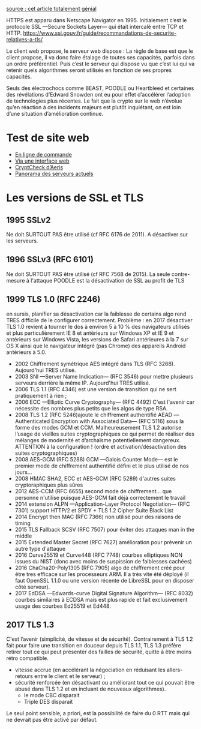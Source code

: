 [source : cet article totalement génial](https://openweb.eu.org/articles/https-de-ssl-a-tls-1-3) 

HTTPS est apparu dans Netscape Navigator en 1995. Initialement c’est le protocole SSL —Secure Sockets Layer— qui était intercalé entre TCP et HTTP.
https://www.ssi.gouv.fr/guide/recommandations-de-securite-relatives-a-tls/

Le client web propose, le serveur web dispose : La règle de base est que le client propose, il va donc faire étalage de toutes ses capacités, parfois dans un ordre préférentiel. Puis c’est le serveur qui dispose vu que c’est lui qui va retenir quels algorithmes seront utilisés en fonction de ses propres capacités.

Seuls des électrochocs comme BEAST, POODLE ou Heartbleed et certaines des révélations d’Edward Snowden ont eu pour effet d’accélérer l’adoption de technologies plus récentes. Le fait que la crypto sur le web n’évolue qu’en réaction à des incidents majeurs est plutôt inquiétant, on est loin d’une situation d’amélioration continue.
# Test de site web 
* [En ligne de commande](https://github.com/drwetter/testssl.sh) 
* [Via une interface web](https://www.ssllabs.com/ssltest/) 
* [CryptCheck d’Aeris](https://tls.imirhil.fr/) 
* [Panorama des serveurs actuels](https://www.ssllabs.com/ssl-pulse/) 
# Les versions de SSL et TLS 
## 1995 SSLv2 
Ne doit SURTOUT PAS être utilisé (cf RFC 6176 de 2011). A désactiver sur les serveurs.
## 1996 SSLv3 (RFC 6101) 
Ne doit SURTOUT PAS être utilisé (cf RFC 7568 de 2015). La seule contre-mesure à l'attaque POODLE est la désactivation de SSL au profit de TLS
## 1999 TLS 1.0 (RFC 2246) 
en sursis, planifier sa désactivation car la faiblesse de certains algo rend TRES difficile de le configurer correctement. Problème : en 2017 désactiver TLS 1.0 revient à tourner le dos à environ 5 à 10 % des navigateurs utilisés et plus particulièrement IE 8 et antérieurs sur Windows XP et IE 9 et antérieurs sur Windows Vista, les versions de Safari antérieures à la 7 sur OS X ainsi que le navigateur intégré (pas Chrome) des appareils Android antérieurs à 5.0.

* 2002 Chiffrement symétrique AES intégré dans TLS (RFC 3268). Aujourd'hui TRES utilisé.
* 2003 SNI —Server Name Indication— (RFC 3546) pour mettre plusieurs serveurs derrière la même IP. Aujourd'hui TRES utilisé.
* 2006 TLS 1.1 (RFC 4346) est une version de transition qui ne sert pratiquement à rien ;
* 2006 ECC —Elliptic Curve Cryptography— (RFC 4492) C'est l'avenir car nécessite des nombres plus petits que les algos de type RSA.
* 2008 TLS 1.2 (RFC 5246)ajoute le chiffrement authentifié AEAD —Authenticated Encryption with Associated Data— (RFC 5116) sous la forme des modes GCM et CCM. Malheureusement TLS 1.2 autorise l’usage de vieilles suites cryptographiques ce qui permet de réaliser des mélanges de modernité et d’archaïsme potentiellement dangereux. ATTENTION à la configuration ! (ordre et activation/désactivation des suites cryptographiques)
* 2008 AES-GCM (RFC 5288) GCM —Galois Counter Mode— est le premier mode de chiffrement authentifié défini et le plus utilisé de nos jours…
* 2008 HMAC SHA2, ECC et AES-GCM (RFC 5289) d'autres suites cryptoraphiques plus sûres
* 2012 AES-CCM (RFC 6655) second mode de chiffrement… que personne n'utilise puisque AES-GCM fait déjà correctement le travail
* 2014 extension ALPN —Application-Layer Protocol Negotiation— (RFC 7301) support HTTP/2 et SPDY + TLS 1.2 Cipher Suite Black List
* 2014 Encrypt then MAC (RFC 7366) non utilisé pour des raisons de timing
* 2015 TLS Fallback SCSV (RFC 7507) pour éviter des attaques man in the middle
* 2015 Extended Master Secret (RFC 7627) amélioration pour prévenir un autre type d'attaque
* 2016 Curve25519 et Curve448 (RFC 7748) courbes elliptiques NON issues du NIST (donc avec moins de suspission de faiblesses cachées)
* 2016 ChaCha20-Poly1305 (RFC 7905) algo de chiffrement créé pour être tres efficace sur les processeurs ARM. Il a très vite été déployé (il faut OpenSSL 1.1.0 ou une version récente de LibreSSL pour en disposer côté serveur).
* 2017 EdDSA —Edwards-curve Digital Signature Algorithm— (RFC 8032) courbes similaires à ECDSA mais est plus rapide et fait exclusivement usage des courbes Ed25519 et Ed448.
## 2017 TLS 1.3 
C'est l’avenir (simplicité, de vitesse et de sécurité). Contrairement à TLS 1.2 fait pour faire une transition en douceur depuis TLS 1.1, TLS 1.3 préfère retirer tout ce qui peut présenter des failles de sécurité, quitte à être moins rétro compatible.

* vitesse accrue (en accélérant la négociation en réduisant les allers-retours entre le client et le serveur) ;
* sécurité renforcée (en désactivant ou améliorant tout ce qui pouvait être abusé dans TLS 1.2 et en incluant de nouveaux algorithmes).
	- le mode CBC disparait 
	- Triple DES disparait

Le seul point sensible, a priori, est la possibilité de faire du 0 RTT mais qui ne devrait pas être activé par défaut.
